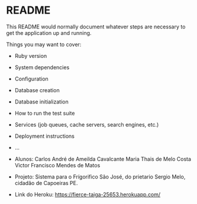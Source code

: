 # README

This README would normally document whatever steps are necessary to get the
application up and running.

Things you may want to cover:

* Ruby version

* System dependencies

* Configuration

* Database creation

* Database initialization

* How to run the test suite

* Services (job queues, cache servers, search engines, etc.)

* Deployment instructions

* ...

* Alunos: Carlos André de Ameilda Cavalcante
          Maria Thais de Melo Costa
          Victor Francisco Mendes de Matos
        
* Projeto: Sistema para o Frígorifico São José, do prietario Sergio Melo, cidadão de Capoeiras PE.

* Link do Heroku: https://fierce-taiga-25653.herokuapp.com/         